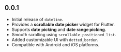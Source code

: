 ## 0.0.1

- Initial release of `dateline`.
- Provides a **scrollable date picker** widget for Flutter.
- Supports **date picking** and **date range picking**.
- Smooth scrolling using `scrollable_positioned_list`.
- Added customizable UI with `dotted_border`.
- Compatible with Android and iOS platforms.
